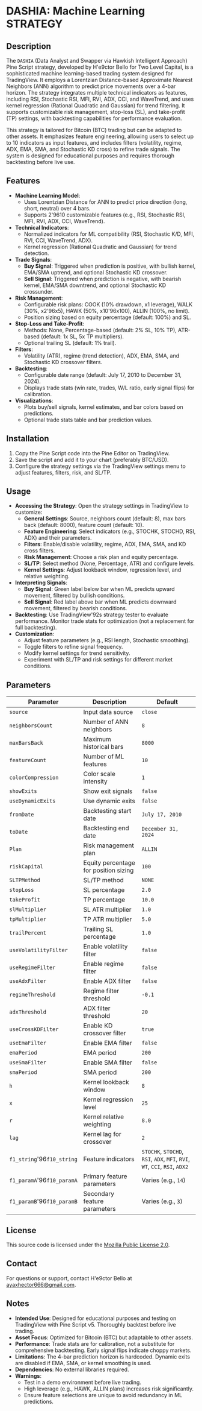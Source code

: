  # DASHIA: Machine Learning STRATEGY

## Description
The `DASHIA` (Data Analyst and Swapper via Hawkish Intelligent Approach) Pine Script strategy, developed by H\'e9ctor Bello for Two Level Capital, is a sophisticated machine learning-based trading system designed for TradingView. It employs a Lorentzian Distance-based Approximate Nearest Neighbors (ANN) algorithm to predict price movements over a 4-bar horizon. The strategy integrates multiple technical indicators as features, including RSI, Stochastic RSI, MFI, RVI, ADX, CCI, and WaveTrend, and uses kernel regression (Rational Quadratic and Gaussian) for trend filtering. It supports customizable risk management, stop-loss (SL), and take-profit (TP) settings, with backtesting capabilities for performance evaluation.

This strategy is tailored for Bitcoin (BTC) trading but can be adapted to other assets. It emphasizes feature engineering, allowing users to select up to 10 indicators as input features, and includes filters (volatility, regime, ADX, EMA, SMA, and Stochastic KD cross) to refine trade signals. The system is designed for educational purposes and requires thorough backtesting before live use.

## Features
- **Machine Learning Model**:
  - Uses Lorentzian Distance for ANN to predict price direction (long, short, neutral) over 4 bars.
  - Supports 2\'9610 customizable features (e.g., RSI, Stochastic RSI, MFI, RVI, ADX, CCI, WaveTrend).
- **Technical Indicators**:
  - Normalized indicators for ML compatibility (RSI, Stochastic K/D, MFI, RVI, CCI, WaveTrend, ADX).
  - Kernel regression (Rational Quadratic and Gaussian) for trend detection.
- **Trade Signals**:
  - **Buy Signal**: Triggered when prediction is positive, with bullish kernel, EMA/SMA uptrend, and optional Stochastic KD crossover.
  - **Sell Signal**: Triggered when prediction is negative, with bearish kernel, EMA/SMA downtrend, and optional Stochastic KD crossunder.
- **Risk Management**:
  - Configurable risk plans: COOK (10% drawdown, x1 leverage), WALK (30%, x2\'96x5), HAWK (50%, x10\'96x100), ALLIN (100%, no limit).
  - Position sizing based on equity percentage (default: 100%) and SL.
- **Stop-Loss and Take-Profit**:
  - Methods: None, Percentage-based (default: 2% SL, 10% TP), ATR-based (default: 1x SL, 5x TP multipliers).
  - Optional trailing SL (default: 1% trail).
- **Filters**:
  - Volatility (ATR), regime (trend detection), ADX, EMA, SMA, and Stochastic KD crossover filters.
- **Backtesting**:
  - Configurable date range (default: July 17, 2010 to December 31, 2024).
  - Displays trade stats (win rate, trades, W/L ratio, early signal flips) for calibration.
- **Visualizations**:
  - Plots buy/sell signals, kernel estimates, and bar colors based on predictions.
  - Optional trade stats table and bar prediction values.

## Installation
1. Copy the Pine Script code into the Pine Editor on TradingView.
2. Save the script and add it to your chart (preferably BTC/USD).
3. Configure the strategy settings via the TradingView settings menu to adjust features, filters, risk, and SL/TP.

## Usage
- **Accessing the Strategy**: Open the strategy settings in TradingView to customize:
  - **General Settings**: Source, neighbors count (default: 8), max bars back (default: 8000), feature count (default: 10).
  - **Feature Engineering**: Select indicators (e.g., STOCHK, STOCHD, RSI, ADX) and their parameters.
  - **Filters**: Enable/disable volatility, regime, ADX, EMA, SMA, and KD cross filters.
  - **Risk Management**: Choose a risk plan and equity percentage.
  - **SL/TP**: Select method (None, Percentage, ATR) and configure levels.
  - **Kernel Settings**: Adjust lookback window, regression level, and relative weighting.
- **Interpreting Signals**:
  - **Buy Signal**: Green label below bar when ML predicts upward movement, filtered by bullish conditions.
  - **Sell Signal**: Red label above bar when ML predicts downward movement, filtered by bearish conditions.
- **Backtesting**: Use TradingView\'92s strategy tester to evaluate performance. Monitor trade stats for optimization (not a replacement for full backtesting).
- **Customization**:
  - Adjust feature parameters (e.g., RSI length, Stochastic smoothing).
  - Toggle filters to refine signal frequency.
  - Modify kernel settings for trend sensitivity.
  - Experiment with SL/TP and risk settings for different market conditions.

## Parameters
| Parameter | Description | Default |
|-----------|-------------|---------|
| `source` | Input data source | `close` |
| `neighborsCount` | Number of ANN neighbors | `8` |
| `maxBarsBack` | Maximum historical bars | `8000` |
| `featureCount` | Number of ML features | `10` |
| `colorCompression` | Color scale intensity | `1` |
| `showExits` | Show exit signals | `false` |
| `useDynamicExits` | Use dynamic exits | `false` |
| `fromDate` | Backtesting start date | `July 17, 2010` |
| `toDate` | Backtesting end date | `December 31, 2024` |
| `Plan` | Risk management plan | `ALLIN` |
| `riskCapital` | Equity percentage for position sizing | `100` |
| `SLTPMethod` | SL/TP method | `NONE` |
| `stopLoss` | SL percentage | `2.0` |
| `takeProfit` | TP percentage | `10.0` |
| `slMultiplier` | SL ATR multiplier | `1.0` |
| `tpMultiplier` | TP ATR multiplier | `5.0` |
| `trailPercent` | Trailing SL percentage | `1.0` |
| `useVolatilityFilter` | Enable volatility filter | `false` |
| `useRegimeFilter` | Enable regime filter | `false` |
| `useAdxFilter` | Enable ADX filter | `false` |
| `regimeThreshold` | Regime filter threshold | `-0.1` |
| `adxThreshold` | ADX filter threshold | `20` |
| `useCrossKDFilter` | Enable KD crossover filter | `true` |
| `useEmaFilter` | Enable EMA filter | `false` |
| `emaPeriod` | EMA period | `200` |
| `useSmaFilter` | Enable SMA filter | `false` |
| `smaPeriod` | SMA period | `200` |
| `h` | Kernel lookback window | `8` |
| `x` | Kernel regression level | `25` |
| `r` | Kernel relative weighting | `8.0` |
| `lag` | Kernel lag for crossover | `2` |
| `f1_string`\'96`f10_string` | Feature indicators | `STOCHK`, `STOCHD`, `RSI`, `ADX`, `MFI`, `RVI`, `WT`, `CCI`, `RSI`, `ADX2` |
| `f1_paramA`\'96`f10_paramA` | Primary feature parameters | Varies (e.g., `14`) |
| `f1_paramB`\'96`f10_paramB` | Secondary feature parameters | Varies (e.g., `3`) |

## License
This source code is licensed under the [Mozilla Public License 2.0](https://mozilla.org/MPL/2.0/).

## Contact
For questions or support, contact H\'e9ctor Bello at [ayaxhector666@gmail.com](mailto:ayaxhector666@gmail.com).

## Notes
- **Intended Use**: Designed for educational purposes and testing on TradingView with Pine Script v5. Thoroughly backtest before live trading.
- **Asset Focus**: Optimized for Bitcoin (BTC) but adaptable to other assets.
- **Performance**: Trade stats are for calibration, not a substitute for comprehensive backtesting. Early signal flips indicate choppy markets.
- **Limitations**: The 4-bar prediction horizon is hardcoded. Dynamic exits are disabled if EMA, SMA, or kernel smoothing is used.
- **Dependencies**: No external libraries required.
- **Warnings**:
  - Test in a demo environment before live trading.
  - High leverage (e.g., HAWK, ALLIN plans) increases risk significantly.
  - Ensure feature selections are unique to avoid redundancy in ML predictions.
